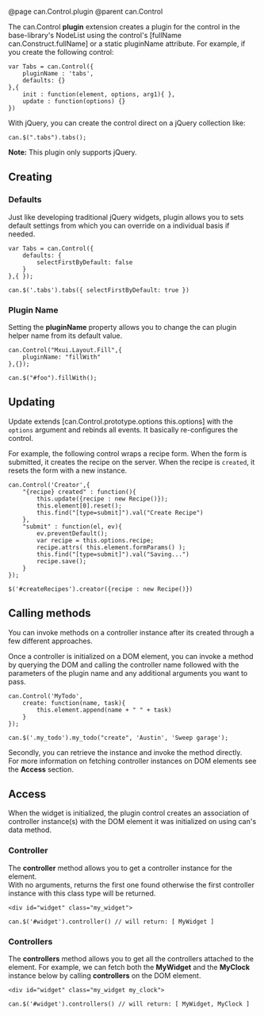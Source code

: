 @page can.Control.plugin 
@parent can.Control

The can.Control __plugin__ extension creates a plugin for the control in the 
base-library's NodeList using the control's [fullName can.Construct.fullName] or
a static pluginName attribute. For example, if you create the following control:

	var Tabs = can.Control({
		pluginName : 'tabs',
		defaults: {}
	},{
		init : function(element, options, arg1){ },
		update : function(options) {}
	})

With jQuery, you can create the control direct on a jQuery collection like:

    can.$(".tabs").tabs();
    
__Note:__ This plugin only supports jQuery.

## Creating

### Defaults

Just like developing traditional jQuery widgets, plugin allows you
to sets default settings from which you can override on a individual
basis if needed.

	var Tabs = can.Control({
		defaults: {
			selectFirstByDefault: false
		}
	},{ });
	
	can.$('.tabs').tabs({ selectFirstByDefault: true })

### Plugin Name

Setting the __pluginName__ property allows you to change 
the can plugin helper name from its default value.

	can.Control("Mxui.Layout.Fill",{
		pluginName: "fillWith"
	},{});
	
	can.$("#foo").fillWith();

## Updating

Update extends [can.Control.prototype.options this.options] 
with the `options` argument and rebinds all events.  It basically
re-configures the control.

For example, the following control wraps a recipe form. When the form
is submitted, it creates the recipe on the server.  When the recipe
is `created`, it resets the form with a new instance.

	can.Control('Creator',{
		"{recipe} created" : function(){
			this.update({recipe : new Recipe()});
			this.element[0].reset();
			this.find("[type=submit]").val("Create Recipe")
		},
		"submit" : function(el, ev){
			ev.preventDefault();
			var recipe = this.options.recipe;
			recipe.attrs( this.element.formParams() );
			this.find("[type=submit]").val("Saving...")
			recipe.save();
		}
	});
	
	$('#createRecipes').creator({recipe : new Recipe()})

## Calling methods

You can invoke methods on a controller instance after its created through a few
different approaches.  

Once a controller is initialized on a DOM element, you can invoke a method
by querying the DOM and calling the controller name followed with the 
parameters of the plugin name and any additional arguments you want to pass.

	can.Control('MyTodo',
		create: function(name, task){
			this.element.append(name + " " + task)
		}
	});
	
	can.$('.my_todo').my_todo("create", 'Austin', 'Sweep garage');

Secondly, you can retrieve the instance and invoke the method directly.  
For more information on fetching controller instances on DOM elements see 
the __Access__ section.

## Access

When the widget is initialized, the plugin control creates an association 
of controller instance(s) with the DOM element it was initialized on using 
can's data method.

### Controller

The __controller__ method allows you to get a controller instance for the element.  
With no arguments, returns the first one found otherwise the first controller 
instance with this class type will be returned.

	<div id="widget" class="my_widget">

	can.$('#widget').controller() // will return: [ MyWidget ]


### Controllers

The __controllers__ method allows you to get all the controllers attached to the element.
For example, we can fetch both the __MyWidget__ and the __MyClock__ instance 
below by calling __controllers__ on the DOM element.

	<div id="widget" class="my_widget my_clock">
	
	can.$('#widget').controllers() // will return: [ MyWidget, MyClock ]